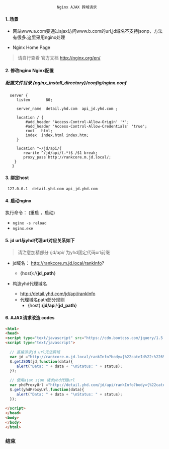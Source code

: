                            Nginx AJAX 跨域请求
#### 1. 场景
-  网站www.a.com要通过ajax访问www.b.com的url,jd域名不支持jsonp，方法有很多.这里采用nginx处理
 
[anchor-id]: http://nginx.org/en/

- Nginx Home  Page  

> 请自行查看 官方文档 http://nginx.org/en/




#### 2. 修改nginx  Nginx配置   
##### 配置文件目录  {nginx_install_directory}/config/nginx.conf 

 
	  server {
		 listen       80;
		 
		 server_name  detail.yhd.com  api_jd.yhd.com ;

		 location / {
			 #add_header 'Access-Control-Allow-Origin' '*';
			 #add_header 'Access-Control-Allow-Credentials' 'true';
			 root   html;
			 index  index.html index.htm;
		 }
		 
		 location ^~/jd/api/{
			rewrite ^/jd/api/(.*)$ /$1 break;
			proxy_pass http://rankcore.m.jd.local/;
		}
	   }
 

 
#### 3. 绑定host
`
127.0.0.1  detail.yhd.com
   api_jd.yhd.com`

#### 4. 启动nginx

执行命令： (重启 ，启动)
+ `nginx -s reload`
+  `nginx.exe`

#### 5. jd url与yhd代理url对应关系如下　
>请注意加精部分  /jd/api/  为yhd固定代码url前缀
  
+ jd域名：  http://rankcore.m.jd.local/rankInfo?
   +   {host}:/{**jd_path**}
   
+ 构造yhd代理域名
    + http://detail.yhd.com/jd/api/rankInfo
    + 代理域名path部分规则
	  + {host}:**/jd/ap**i/{**jd_path**}


#### 6. AJAX请求改造 codes

```html
<html>
<head>
<script type="text/javascript" src="https://cdn.bootcss.com/jquery/1.5.1/jquery.js"></script>
<script type="text/javascript">
  
  // 直接请求jd url无法跨域
  var jd ="http://rankcore.m.jd.local/rankInfo?body={%22cateId%22:%22655%22,%22provinceId%22:%221%22,%22time%22:%221DAY%22,%22rankId%22:%22rank3001%22}&clientVersion=6.2.0&build=38335&client=apple&d_brand=Xiaomi&d_model=RedmiNote2&osVersion=5.0.2&screen=1920*1080&partner=test&uuid=869043021004155-fc64bab32c82&area=12_904_905_50601&networkType=wifi&pin=txjjzyzqbx"
  $.getJSON(jd,function(data){
     alert("Data: " + data + "\nStatus: " + status);
  });
   
  // 使用ajax sjon 请求yhd代理url  
  var yhdProxyUrl ="http://detail.yhd.com/jd/api/rankInfo?body={%22cateId%22:%22655%22,%22provinceId%22:%221%22,%22time%22:%221DAY%22,%22rankId%22:%22rank3001%22}&clientVersion=6.2.0&build=38335&client=apple&d_brand=Xiaomi&d_model=RedmiNote2&osVersion=5.0.2&screen=1920*1080&partner=test&uuid=869043021004155-fc64bab32c82&area=12_904_905_50601&networkType=wifi&pin=txjjzyzqbx"
  $.get(yhdProxyUrl,function(data){
     alert("Data: " + data + "\nStatus: " + status);
  });
 
</script>
</head>
<body>
</body>
</html>
```


 

### 结束